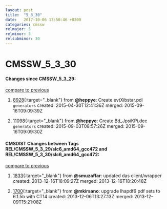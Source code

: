 ```yaml
---
layout: post
title:  "5_3_30"
date:   2017-10-06 13:50:46 +0200
categories: cmssw
relmajor: 5
relminor: 3
relsubminor: 30
---
```


# CMSSW_5_3_30
#### Changes since CMSSW_5_3_29:

[compare to previous](https://github.com/cms-sw/cmssw/compare/CMSSW_5_3_29...CMSSW_5_3_30)



1. [8928](http://github.com/cms-sw/cmssw/pull/8928){:target="_blank"}  from **@heppye**: Create evtXibstar.pdl `generators`  created: 2015-04-30T12:41:36Z merged: 2015-09-16T09:09:39Z

1. [11098](http://github.com/cms-sw/cmssw/pull/11098){:target="_blank"}  from **@heppye**: Create Bd_JpsiKPi.dec `generators`  created: 2015-09-03T08:57:26Z merged: 2015-09-16T09:09:30Z

#### CMSDIST Changes between Tags REL/CMSSW_5_3_29/slc6_amd64_gcc472 and REL/CMSSW_5_3_30/slc6_amd64_gcc472:

[compare to previous](https://github.com/cms-sw/cmsdist/compare/REL/CMSSW_5_3_29/slc6_amd64_gcc472...REL/CMSSW_5_3_30/slc6_amd64_gcc472)



1. [1833](http://github.com/cms-sw/cmssw/pull/1833){:target="_blank"}  from **@smuzaffar**: updated das client/wrapper created: 2013-12-16T18:09:27Z merged: 2013-12-16T18:20:48Z

1. [1700](http://github.com/cms-sw/cmssw/pull/1700){:target="_blank"}  from **@mkirsano**: upgrade lhapdf6 pdf sets to 6.1.5b with CT14 created: 2013-12-06T13:27:13Z merged: 2013-12-09T15:21:08Z
